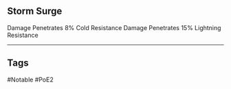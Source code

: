 ## Storm Surge
Damage Penetrates 8% Cold Resistance
Damage Penetrates 15% Lightning Resistance

---
## Tags
#Notable
#PoE2
